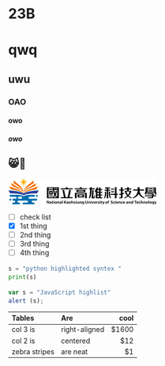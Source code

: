 # 23B
# qwq
## uwu
### OAO
#### owo
##### owo
😸🔄
----
![NKUST](logo.png "高科大")

- [ ] check list
- [X] 1st thing
- [ ] 2nd thing
- [ ] 3rd thing
- [ ] 4th thing

```python
s = "python highlighted syntex "
print(s)
```

```js
var s = "JavaScript highlist"
alert (s);
```
|     Tables    |      Are      |  cool  |
| :---------- | :----------- | ------: |
| col 3 is      | right-aligned	|  $1600 |
| col 2 is      |    centered   |    $12 |
| zebra stripes |    are neat   |     $1 |
